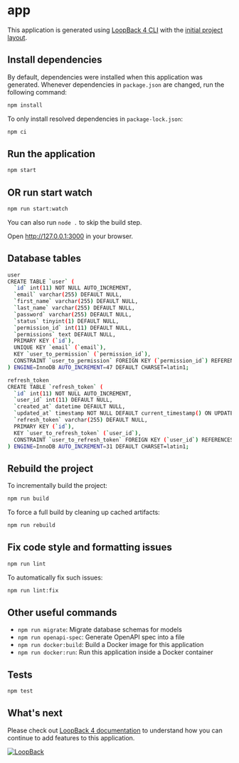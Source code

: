 # app

This application is generated using [LoopBack 4 CLI](https://loopback.io/doc/en/lb4/Command-line-interface.html) with the
[initial project layout](https://loopback.io/doc/en/lb4/Loopback-application-layout.html).

## Install dependencies

By default, dependencies were installed when this application was generated.
Whenever dependencies in `package.json` are changed, run the following command:

```sh
npm install
```

To only install resolved dependencies in `package-lock.json`:

```sh
npm ci
```

## Run the application

```sh
npm start
```

## OR run start watch
```sh
npm run start:watch
```

You can also run `node .` to skip the build step.

Open http://127.0.0.1:3000 in your browser.

## Database tables
```sh
user
CREATE TABLE `user` (
  `id` int(11) NOT NULL AUTO_INCREMENT,
  `email` varchar(255) DEFAULT NULL,
  `first_name` varchar(255) DEFAULT NULL,
  `last_name` varchar(255) DEFAULT NULL,
  `password` varchar(255) DEFAULT NULL,
  `status` tinyint(1) DEFAULT NULL,
  `permission_id` int(11) DEFAULT NULL,
  `permissions` text DEFAULT NULL,
  PRIMARY KEY (`id`),
  UNIQUE KEY `email` (`email`),
  KEY `user_to_permission` (`permission_id`),
  CONSTRAINT `user_to_permission` FOREIGN KEY (`permission_id`) REFERENCES `permission` (`id`)
) ENGINE=InnoDB AUTO_INCREMENT=47 DEFAULT CHARSET=latin1;

refresh_token
CREATE TABLE `refresh_token` (
  `id` int(11) NOT NULL AUTO_INCREMENT,
  `user_id` int(11) DEFAULT NULL,
  `created_at` datetime DEFAULT NULL,
  `updated_at` timestamp NOT NULL DEFAULT current_timestamp() ON UPDATE current_timestamp(),
  `refresh_token` varchar(255) DEFAULT NULL,
  PRIMARY KEY (`id`),
  KEY `user_to_refresh_token` (`user_id`),
  CONSTRAINT `user_to_refresh_token` FOREIGN KEY (`user_id`) REFERENCES `user` (`id`)
) ENGINE=InnoDB AUTO_INCREMENT=31 DEFAULT CHARSET=latin1;
```

## Rebuild the project

To incrementally build the project:

```sh
npm run build
```

To force a full build by cleaning up cached artifacts:

```sh
npm run rebuild
```

## Fix code style and formatting issues

```sh
npm run lint
```

To automatically fix such issues:

```sh
npm run lint:fix
```

## Other useful commands

- `npm run migrate`: Migrate database schemas for models
- `npm run openapi-spec`: Generate OpenAPI spec into a file
- `npm run docker:build`: Build a Docker image for this application
- `npm run docker:run`: Run this application inside a Docker container

## Tests

```sh
npm test
```

## What's next

Please check out [LoopBack 4 documentation](https://loopback.io/doc/en/lb4/) to
understand how you can continue to add features to this application.

[![LoopBack](https://github.com/strongloop/loopback-next/raw/master/docs/site/imgs/branding/Powered-by-LoopBack-Badge-(blue)-@2x.png)](http://loopback.io/)
